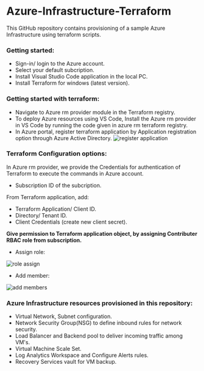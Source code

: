  # Azure-Infrastructure-Terraform

This GitHub repository contains provisioning of a sample Azure Infrastructure using terraform scripts.

### Getting started:
* Sign-in/ login to the Azure account.
* Select your default subcription.
* Install Visual Studio Code application in the local PC.
* Install Terraform for windows (latest version).

### Getting started with terraform:
* Navigate to Azure rm provider module in the Terraform registry.
* To deploy Azure resources using VS Code, Install the Azure rm provider in VS Code by running the code given in azure rm terraform registry.
* In Azure portal, register terraform application by Application registration option through Azure Active Directory.
  ![register application](https://github.com/user-attachments/assets/4cd47d09-6352-43fb-9617-fd0c79e40802)


### Terraform Configuration options:
In Azure rm provider, we provide the Credentials for authentication of Terraform to execute the commands in Azure account.
* Subscription ID of the subcription.

From Terraform application, add:
* Terraform Application/ Client ID.
* Directory/ Tenant ID.
* Client Credentials (create new client secret).

**Give permission to Terraform application object, by assigning Contributer RBAC role from subscription.**
* Assign role:

![role assign](https://github.com/user-attachments/assets/ac941743-edd7-48e6-9767-1cefbe8d6a3b)

* Add member:

![add members](https://github.com/user-attachments/assets/06559c2c-c748-432e-8a87-3bfcf99bc4c0)


### Azure Infrastructure resources provisioned in this repository:
* Virtual Network, Subnet configuration.
* Network Security Group(NSG) to define inbound rules for network security.
* Load Balancer and Backend pool to deliver incoming traffic among VM's.
* Virtual Machine Scale Set.
* Log Analytics Workspace and Configure Alerts rules.
* Recovery Services vault for VM backup.
